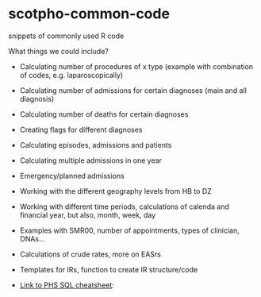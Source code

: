 # scotpho-common-code
snippets of commonly used R code

What things we could include?

* Calculating number of procedures of x type (example with combination of codes, e.g. laparoscopically)
* Calculating number of admissions for certain diagnoses (main and all diagnosis)
* Calculating number of deaths for certain diagnoses
* Creating flags for different diagnoses
* Calculating episodes, admissions and patients
* Calculating multiple admissions in one year
* Emergency/planned admissions
* Working with the different geography levels from HB to DZ
* Working with different time periods, calculations of calenda and financial year, but also, month, week, day
* Examples with SMR00, number of appointments, types of clinician, DNAs...
* Calculations of crude rates, more on EASrs
* Templates for IRs, function to create IR structure/code

* [Link to PHS SQL cheatsheet](https://github.com/Public-Health-Scotland/R-Resources/blob/master/SQL%20in%20R%20-%20cheatsheet.R):